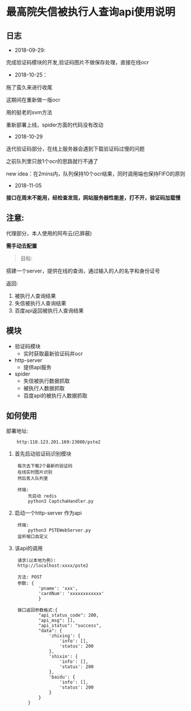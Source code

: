 # 最高院失信被执行人查询api使用说明

## 日志

- 2018-09-29:

完成验证码模块的开发,验证码图片不做保存处理，直接在线ocr

- 2018-10-25：

拖了蛮久来进行收尾

这期间在重新做一版ocr

用的挺老的svm方法

重新部署上线，spider方面的代码没有改动

- 2018-10-29

迭代验证码部分，在线上服务器会遇到下载验证码过慢的问题

之前队列里只放1个ocr的思路就行不通了

new idea：在2mins内，队列保持10个ocr结果，同时调用端也保持FIFO的原则

- 2018-11-05

**接口在周末不能用，经检查发现，网站服务器性能差，打不开，验证码加载慢** 

## 注意:

代理部分，本人使用的阿布云(已屏蔽)

**需手动去配置**
> 目标:
    
搭建一个server，提供在线的查询，通过输入的人的名字和身份证号

返回:

1. 被执行人查询结果
2. 失信被执行人查询结果
3. 百度api返回被执行人查询结果

## 模块

- 验证码模块
	- 实时获取最新验证码并ocr
- http-server
	- 提供api服务
- spider
	- 失信被执行数据抓取
	- 被执行人数据抓取
	- 百度api的被执行人数据抓取


## 如何使用
部署地址:

		http:118.123.201.169:23080/pste2

1. 首先启动验证码识别模块
	
		每次去下载2个最新的验证码
		在线实时图片识别
		然后丢入队列里
		
		终端:
			先启动 redis
			python3 CaptchaHandler.py
	
2. 启动一个http-server 作为api
		
		终端:
			python3 PSTEWebServer.py
		监听端口自定义

3. 该api的调用

		
		请求(以本地为例):
		http://localhost:xxxx/pste2
		
		方法: POST
		参数: {
				'pname': 'xxx',
				'cardNum': 'xxxxxxxxxxxx'
				}
				
		接口返回参数格式:{
		        "api_status_code": 200,
		        "api_msg": [],
		        "api_status": "success",
		        "data": {
		            'zhixing': {
		                'info': [],
		                'status': 200
		            },
		            'shixin': {
		                'info': [],
		                'status': 200
		            },
		            'baidu': {
		                'info': [],
		                'status': 200
		            }
		       	}
		    }